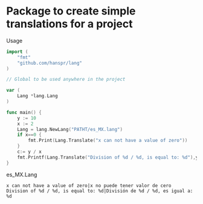 # Package to create simple translations for a project

Usage

```go
import (
    "fmt"
    "github.com/hanspr/lang"
)

// Global to be used anywhere in the project

var (
    Lang *lang.Lang
)

func main() {
    y := 10
    x := 2
    Lang = lang.NewLang("PATHT/es_MX.lang")
    if x==0 {
        fmt.Print(Lang.Translate("x can not have a value of zero"))
    }
    c:= y / x
    fmt.Printf(Lang.Translate("Division of %d / %d, is equal to: %d"),y,x,c)
}

```

es_MX.Lang
```text
x can not have a value of zero|x no puede tener valor de cero
Division of %d / %d, is equal to: %d|División de %d / %d, es igual a: %d
```
